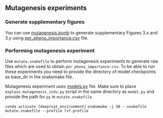 ## Mutagenesis experiments

### Generate supplementary figures

You can use [mutagenesis.ipynb](https://github.com/HolEv/deeprvat-analysis/blob/main/feature_importance/mutagenesis/mutagenesis.ipynb) to generate supplementary Figures 3.x and 3.y using [per_pheno_importance.csv](https://github.com/HolEv/deeprvat-analysis/blob/main/feature_importance/mutagenesis/per_pheno_importance.csv) file. 

### Performing mutagenesis experiment

Use `mutate.snakefile` to perform mutagenesis experiments to generate raw files which are used to obtain `per_pheno_importance.csv`. To be able to run these experiments you need to provide the directory of model checkpoints as base_dir in the snakemake file. 

Mutagenesis experiment uses [models.py](https://github.com/bfclarke/deeprvat/blob/master/deeprvat/deeprvat/models.py) file. Make sure to place `explain_mutagenesis_indv.py` script in the same directory as `model.py` and provide the path for `py` in `mutate.snakefile`. 

``
	conda activate [deeprvat_environment]
``
``
	snakemake -j 50 --snakefile mutate.snakefile --profile lsf.profile 
``
